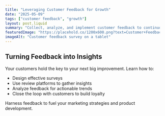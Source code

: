 ```yaml
---
title: "Leveraging Customer Feedback for Growth"
date: "2025-05-09"
tags: ["customer feedback", "growth"]
layout: post.liquid
summary: "Collect, analyze, and implement customer feedback to continuously improve your marketing and service offerings."
featuredImage: "https://placehold.co/1200x600.png?text=Customer+Feedback+Growth"
imageAlt: "Customer feedback survey on a tablet"
---
```


## Turning Feedback into Insights

Your customers hold the key to your next big improvement. Learn how to:

- Design effective surveys
- Use review platforms to gather insights
- Analyze feedback for actionable trends
- Close the loop with customers to build loyalty

Harness feedback to fuel your marketing strategies and product development.
